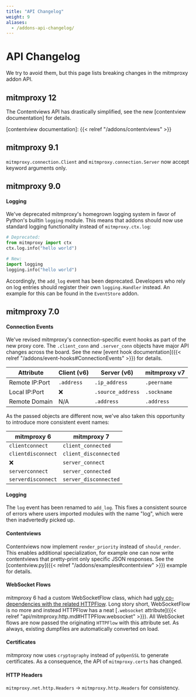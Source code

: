 ```yaml
---
title: "API Changelog"
weight: 9
aliases:
  - /addons-api-changelog/
---
```


# API Changelog

We try to avoid them, but this page lists breaking changes in the mitmproxy addon API.

## mitmproxy 12

The Contentviews API has drastically simplified, see the new [contentview documentation] for details.

[contentview documentation]: {{< relref "/addons/contentviews" >}}

## mitmproxy 9.1

`mitmproxy.connection.Client` and `mitmproxy.connection.Server` now accept keyword arguments only.

## mitmproxy 9.0

#### Logging

We've deprecated mitmproxy's homegrown logging system in favor of Python's builtin `logging` module.
This means that addons should now use standard logging functionality instead of `mitmproxy.ctx.log`:

```python
# Deprecated:
from mitmproxy import ctx
ctx.log.info("hello world")

# New:
import logging
logging.info("hello world")
```


Accordingly, the `add_log` event has been deprecated. Developers who rely on log entries should register their own 
`logging.Handler` instead. An example for this can be found in the `EventStore` addon.

## mitmproxy 7.0

#### Connection Events

We've revised mitmproxy's connection-specific event hooks as part of the new proxy core. The `.client_conn` and 
`.server_conn` objects have major API changes across the board. See the new 
[event hook documentation]({{< relref "/addons/event-hooks#ConnectionEvents" >}}) for details. 

| Attribute      | Client (v6) | Server (v6)       | mitmproxy v7 |
|----------------|-------------|-------------------|--------------|
| Remote IP:Port | `.address`  | `.ip_address`     | `.peername`  |
| Local IP:Port  | ❌          | `.source_address` | `.sockname`  |
| Remote Domain  | N/A         | `.address`        | `.address`   |


As the passed objects are different now, we've also taken this opportunity to introduce more consistent event names:

| mitmproxy 6        | mitmproxy 7           |
| ------------------ | --------------------- |
| `clientconnect`    | `client_connected`    |
| `clientdisconnect` | `client_disconnected` |
| ❌                 | `server_connect`      |
| `serverconnect`    | `server_connected`    |
| `serverdisconnect` | `server_disconnected` |

#### Logging

The `log` event has been renamed to `add_log`. This fixes a consistent source of errors where users imported 
modules with the name "log", which were then inadvertedly picked up.

#### Contentviews

Contentviews now implement `render_priority` instead of `should_render`. This enables additional specialization, for
example one can now write contentviews that pretty-print only specific JSON responses.
See the [contentview.py]({{< relref "/addons/examples#contentview" >}}) example for details.

#### WebSocket Flows

mitmproxy 6 had a custom WebSocketFlow class, which had 
[ugly co-dependencies with the related HTTPFlow](https://github.com/mitmproxy/mitmproxy/issues/4425). Long story short,
WebSocketFlow is no more and instead HTTPFlow has a neat 
[`.websocket` attribute]({{< relref "api/mitmproxy.http.md#HTTPFlow.websocket" >}}). All WebSocket flows are now passed
the originating `HTTPFlow` with this attribute set. As always, existing dumpfiles are automatically converted on load.

#### Certificates

mitmproxy now uses `cryptography` instead of `pyOpenSSL` to generate certificates. As a consequence, the API of
`mitmproxy.certs` has changed.

#### HTTP Headers

`mitmproxy.net.http.Headers` -> `mitmproxy.http.Headers` for consistency.
